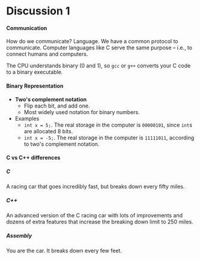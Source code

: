 # Discussion 1

#### Communication

How do we communicate? Language. We have a common protocol to communicate. Computer languages like C serve the same purpose – i.e., to connect humans and computers.

The CPU understands binary (0 and 1), so `gcc` or `g++` converts your C code to a binary executable.

#### Binary Representation

* **Two's complement notation**
    * Flip each bit, and add one.
    * Most widely used notation for binary numbers.
* Examples
    * `int x = 5;`. The real storage in the computer is `00000101`, since `int`s are allocated 8 bits.
    * `int x = -5;`. The real storage in the computer is `11111011`, according to two's complement notation.

#### C vs C++ differences

##### C
A racing car that goes incredibly fast, but breaks down every fifty miles.

##### C++
An advanced version of the C racing car with lots of improvements and dozens of extra features that increase the breaking down limit to 250 miles.


##### Assembly
You are the car. It breaks down every few feet.